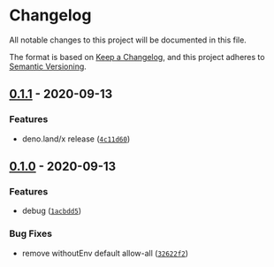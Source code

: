 # Changelog

All notable changes to this project will be documented in this file.

The format is based on [Keep a Changelog],
and this project adheres to [Semantic Versioning].

## [0.1.1] - 2020-09-13

### Features

- deno.land/x release ([`4c11d60`])

## [0.1.0] - 2020-09-13

### Features

- debug ([`1acbdd5`])

### Bug Fixes

- remove withoutEnv default allow-all ([`32622f2`])

[keep a changelog]: https://keepachangelog.com/en/1.0.0/
[semantic versioning]: https://semver.org/spec/v2.0.0.html
[0.1.1]: https://github.com/denosaurs/debug/compare/0.1.0...0.1.1
[`4c11d60`]: https://github.com/denosaurs/debug/commit/4c11d60d3be77f188376b1dcd57cff1254c41b7e
[0.1.0]: https://github.com/denosaurs/debug/compare/0.1.0
[`1acbdd5`]: https://github.com/denosaurs/debug/commit/1acbdd5206aef12d4b3922a76a2123a2a0be6b17
[`32622f2`]: https://github.com/denosaurs/debug/commit/32622f2104e34f409081f6f9aead3a78879103eb
